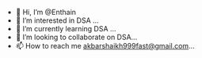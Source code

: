 - 👋 Hi, I’m @Enthain
- 👀 I’m interested in DSA ...
- 🌱 I’m currently learning DSA ...
- 💞️ I’m looking to collaborate on DSA...
- 📫 How to reach me akbarshaikh999fast@gmail.com...

<!---
Enthain/Enthain is a ✨ special ✨ repository because its `README.md` (this file) appears on your GitHub profile.
You can click the Preview link to take a look at your changes.
--->
